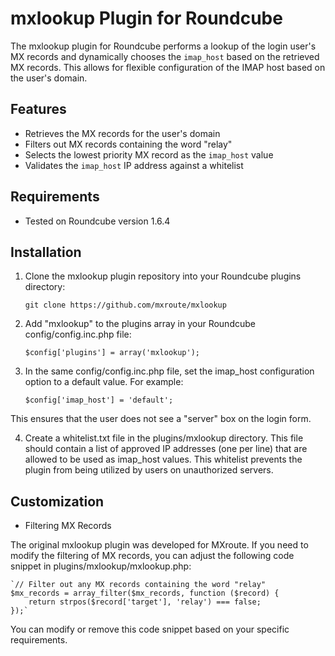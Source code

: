 # mxlookup Plugin for Roundcube

The mxlookup plugin for Roundcube performs a lookup of the login user's MX records and dynamically chooses the `imap_host` based on the retrieved MX records. This allows for flexible configuration of the IMAP host based on the user's domain.

## Features

- Retrieves the MX records for the user's domain
- Filters out MX records containing the word "relay"
- Selects the lowest priority MX record as the `imap_host` value
- Validates the `imap_host` IP address against a whitelist

## Requirements

- Tested on Roundcube version 1.6.4

## Installation

1. Clone the mxlookup plugin repository into your Roundcube plugins directory:

    `git clone https://github.com/mxroute/mxlookup`
    
2. Add "mxlookup" to the plugins array in your Roundcube config/config.inc.php file:

    `$config['plugins'] = array('mxlookup');`

3. In the same config/config.inc.php file, set the imap_host configuration option to a default value. For example:

    `$config['imap_host'] = 'default';`

This ensures that the user does not see a "server" box on the login form.

4. Create a whitelist.txt file in the plugins/mxlookup directory. This file should contain a list of approved IP addresses (one per line) that are allowed to be used as imap_host values. This whitelist prevents the plugin from being utilized by users on unauthorized servers.

## Customization

- Filtering MX Records

The original mxlookup plugin was developed for MXroute. If you need to modify the filtering of MX records, you can adjust the following code snippet in plugins/mxlookup/mxlookup.php:

    `// Filter out any MX records containing the word "relay"
    $mx_records = array_filter($mx_records, function ($record) {
        return strpos($record['target'], 'relay') === false;
    });`

You can modify or remove this code snippet based on your specific requirements.
